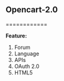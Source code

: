 <h2>Opencart-2.0</h2>
============



<strong>Feature:</strong><br />
1. Forum <br />
2. Language <br />
3. APIs <br />
4. OAuth 2.0 <br />
5. HTML5 <br />
